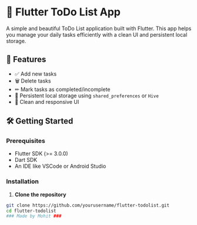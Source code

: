 # 📝 Flutter ToDo List App

A simple and beautiful ToDo List application built with Flutter. This app helps you manage your daily tasks efficiently with a clean UI and persistent local storage.

## 🚀 Features

- ✅ Add new tasks
- 🗑 Delete tasks
- ✏ Mark tasks as completed/incomplete
- 🔄 Persistent local storage using `shared_preferences` or `Hive`
- 🎨 Clean and responsive UI

## 🛠️ Getting Started

### Prerequisites

- Flutter SDK (>= 3.0.0)
- Dart SDK
- An IDE like VSCode or Android Studio

### Installation

1. **Clone the repository**

```bash
git clone https://github.com/yourusername/flutter-todolist.git
cd flutter-todolist
### Made by Mohit ###
